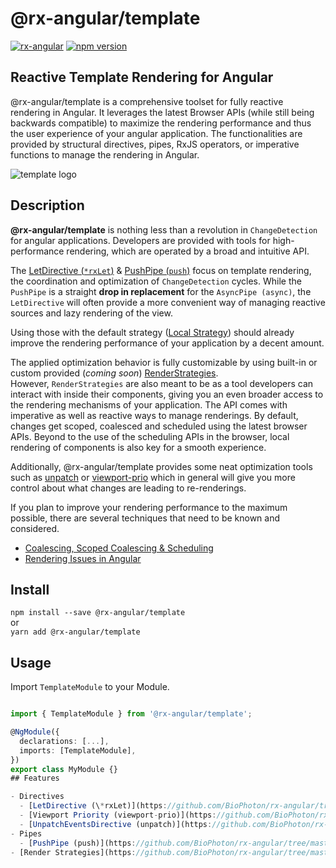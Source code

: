 # @rx-angular/template

[![rx-angular](https://circleci.com/gh/BioPhoton/rx-angular.svg?style=shield)](https://circleci.com/gh/BioPhoton/rx-angular)
[![npm version](https://badge.fury.io/js/%40rx-angular%2Ftemplate.svg)](https://www.npmjs.com/@rx-angular/template)

## Reactive Template Rendering for Angular

@rx-angular/template is a comprehensive toolset for fully reactive rendering in Angular.
It leverages the latest Browser APIs (while still being backwards compatible) to maximize the rendering performance and thus
the user experience of your angular application.
The functionalities are provided by
structural directives, pipes, RxJS operators, or imperative functions to manage the rendering in Angular.

![template logo](https://raw.githubusercontent.com/BioPhoton/rx-angular/master/libs/template/images/template_logo.png)

## Description

**@rx-angular/template** is nothing less than a revolution in `ChangeDetection` for angular applications.
Developers are provided with tools for high-performance rendering, which are operated by a broad and intuitive API.

The [LetDirective (`*rxLet`)](https://github.com/BioPhoton/rx-angular/tree/master/libs/template/docs/let.md) &
[PushPipe (`push`)](https://github.com/BioPhoton/rx-angular/tree/master/libs/template/docs/push.md) focus
on template rendering, the coordination and optimization of `ChangeDetection` cycles. While the `PushPipe` is a
straight **drop in replacement** for the `AsyncPipe (async)`, the `LetDirective` will often provide a more
convenient way of managing reactive sources and lazy rendering of the view.

Using those with the default strategy ([Local Strategy](https://github.com/BioPhoton/rx-angular/tree/master/libs/template/docs/render-strategies.md#local-strategy)) should already improve the rendering performance of
your application by a decent amount.

The applied optimization behavior is fully customizable by using built-in or
custom provided (_coming soon_) [RenderStrategies](https://github.com/BioPhoton/rx-angular/tree/master/libs/template/docs/render-strategies.md).  
However, `RenderStrategies` are also meant to be as a tool developers can interact with inside
their components, giving you an even broader access to the rendering mechanisms of your application.
The API comes with imperative as well as reactive ways to manage renderings.
By default, changes get scoped, coalesced and scheduled using the latest browser APIs.
Beyond to the use of the scheduling APIs in the browser, local rendering of components is also
key for a smooth experience.

Additionally, @rx-angular/template provides some neat optimization tools such as
[unpatch](https://github.com/BioPhoton/rx-angular/tree/master/libs/template/docs/unpatch.md) or
[viewport-prio](https://github.com/BioPhoton/rx-angular/tree/master/libs/template/docs/viewport-prio.md) which in general will give you more control
about what changes are leading to re-renderings.

If you plan to improve your rendering performance to the maximum possible, there
are several techniques that need to be known and considered.

- [Coalescing, Scoped Coalescing & Scheduling](https://github.com/BioPhoton/rx-angular/tree/master/libs/template/docs/concepts.md)
- [Rendering Issues in Angular](https://github.com/BioPhoton/rx-angular/tree/master/libs/template/docs/performance-issues.md)

## Install

`npm install --save @rx-angular/template`  
or  
`yarn add @rx-angular/template`

## Usage

Import `TemplateModule` to your Module.

```typescript

import { TemplateModule } from '@rx-angular/template';

@NgModule({
  declarations: [...],
  imports: [TemplateModule],
})
export class MyModule {}
## Features

- Directives
  - [LetDirective (\*rxLet)](https://github.com/BioPhoton/rx-angular/tree/master/libs/template/docs/let.md)
  - [Viewport Priority (viewport-prio)](https://github.com/BioPhoton/rx-angular/tree/master/libs/template/docs/viewport-prio.md)
  - [UnpatchEventsDirective (unpatch)](https://github.com/BioPhoton/rx-angular/tree/master/libs/template/docs/unpatch.md)
- Pipes
  - [PushPipe (push)](https://github.com/BioPhoton/rx-angular/tree/master/libs/template/docs/push.md)
- [Render Strategies](https://github.com/BioPhoton/rx-angular/tree/master/libs/template/docs/render-strategies.md)
